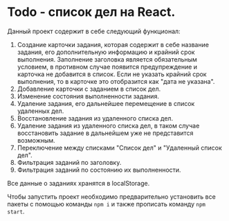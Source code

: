 # Todo - список дел на React.

Данный проект содержит в себе следующий функционал: 
1. Создание карточки задания, которая содержит в себе название задания, его дополнительную информацию и крайний срок выполнения. Заполнение заголовка является обязательным условием, в противном случае появится предупреждение и карточка не добавится в список.
Если не указать крайний срок выполнения, то в карточке это отобразится как "дата не указана".
2. Добавление карточки с заданием в список дел.
3. Изменение состояния выполненности задания.
4. Удаление задания, его дальнейшее перемещение в список удаленных дел.
5. Восстановление задания из удаленного списка дел.
6. Удаление задания из удаленного списка дел, в таком случае восстановить задание в дальнейшем уже не представится возможным.
7. Переключение между списками "Список дел" и "Удаленный список дел".
8. Фильтрация заданий по заголовку.
9. Фильтрация заданий по состоянию их выполненности.

Все данные о заданиях хранятся в localStorage.

Чтобы запустить проект необходимо предварительно установить все пакеты с помощью команды ```npm i```
и также прописать команду ```npm start```.
